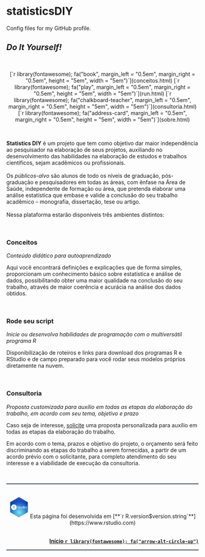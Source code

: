# statisticsDIY
Config files for my GitHub profile.
## *Do It Yourself!*

<br>

<p><center>
[`r library(fontawesome); fa("book", margin_left = "0.5em", margin_right = "0.5em", height = "5em", width = "5em")`](conceitos.html)
[`r library(fontawesome); fa("play", margin_left = "0.5em", margin_right = "0.5em", height = "5em", width = "5em")`](run.html)
[`r library(fontawesome); fa("chalkboard-teacher", margin_left = "0.5em", margin_right = "0.5em", height = "5em", width = "5em")`](consultoria.html)
[`r library(fontawesome); fa("address-card", margin_left = "0.5em", margin_right = "0.5em", height = "5em", width = "5em")`](sobre.html)
</center></p>

<br>

**Statistics DIY** é um projeto que tem como objetivo dar maior independência ao pesquisador na elaboração de seus projetos, auxiliando no desenvolvimento das habilidades na elaboração de estudos e trabalhos científicos, sejam acadêmicos ou profissionais.
<br>
<br>
Os *públicos-alvo* são alunos de todo os níveis de graduação, pós-graduação e pesquisadores em todas as áreas, com ênfase na Área de Saúde, independente de formação ou área, que pretenda elaborar uma análise estatística que embase e valide a conclusão do seu trabalho acadêmico – monografia, dissertação, tese ou artigo.
<br>
<br>
Nessa plataforma estarão disponíveis três ambientes distintos:

<br>

### **Conceitos**

*Conteúdo didático para autoaprendizado*

Aqui você encontrará definições e explicações que de forma simples, proporcionam um conhecimento básico sobre estatística e análise de dados, possibilitando obter uma maior qualidade na conclusão do seu trabalho, através de maior coerência e acurácia na análise dos dados obtidos.

<br>

### **Rode seu script**

*Inicie ou desenvolva habilidades de programação com o multiversátil programa R*

Disponibilização de roteiros e links para download dos programas R e RStudio e de campo preparado para você rodar seus modelos próprios diretamente na nuvem.

<br>

### **Consultoria**

*Proposta customizada para auxílio em todas as etapas da elaboração do trabalho, em acordo com seu tema, objetivo e prazo*

Caso seja de interesse, <a href="mailto:arthur_sf@icloud.com?subject=Cotação de serviço">solicite</a> uma proposta personalizada para auxílio em todas as etapas da elaboração do trabalho.

Em acordo com o tema, prazos e objetivo do projeto, o orçamento será feito discriminando as etapas do trabalho a serem fornecidas, a partir de um acordo prévio com o solicitante, para completo atendimento do seu interesse e a viabilidade de execução da consultoria.

<br>

<!--script for generating HORIZONTAL LINE-->
<hr style="height:2px;border-width:0;color:#2C3E50;background-color:#2C3E50">

<br>

<div><center><img width="10%" height="10%" src="https://github.com/rstudio/hex-stickers/blob/master/thumbs/RStudio.png?raw=true"> Esta página foi desenvolvida em [**`r R.version$version.string`**](https://www.rstudio.com)
</center></div>

<br>

<a style="float:right" href="#top"><b>Início `r library(fontawesome); fa("arrow-alt-circle-up")`</b></a>

<br>

<!--script for generating HORIZONTAL LINE-->
<hr style="height:2px;border-width:0;color:#2C3E50;background-color:#2C3E50">

